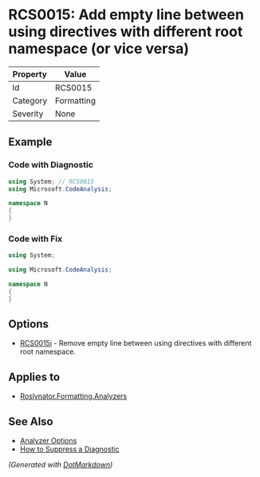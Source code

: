 # RCS0015: Add empty line between using directives with different root namespace \(or vice versa\)

| Property | Value      |
| -------- | ---------- |
| Id       | RCS0015    |
| Category | Formatting |
| Severity | None       |

## Example

### Code with Diagnostic

```csharp
using System; // RCS0015
using Microsoft.CodeAnalysis;

namespace N
{
}
```

### Code with Fix

```csharp
using System;

using Microsoft.CodeAnalysis;

namespace N
{
}
```

## Options

* [RCS0015i](RCS0015i.md) \- Remove empty line between using directives with different root namespace\.

## Applies to

* [Roslynator.Formatting.Analyzers](https://www.nuget.org/packages/Roslynator.Formatting.Analyzers)

## See Also

* [Analyzer Options](../AnalyzerOptions.md)
* [How to Suppress a Diagnostic](../HowToConfigureAnalyzers.md#how-to-suppress-a-diagnostic)


*\(Generated with [DotMarkdown](http://github.com/JosefPihrt/DotMarkdown)\)*